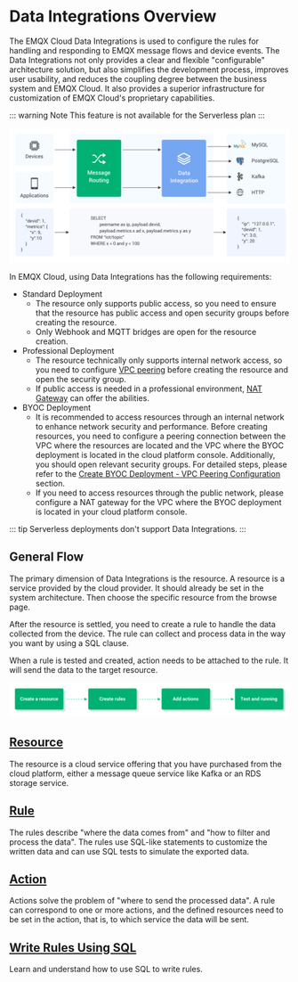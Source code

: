 # Data Integrations Overview

The EMQX Cloud Data Integrations is used to configure the rules for handling and responding to EMQX message flows and device events. The Data Integrations not only provides a clear and flexible "configurable" architecture solution, but also simplifies the development process, improves user usability, and reduces the coupling degree between the business system and EMQX Cloud. It also provides a superior infrastructure for customization of EMQX Cloud's proprietary capabilities.

::: warning Note
This feature is not available for the Serverless plan
:::

![integration_intro_01](./_assets/integration_intro_01.png)

In EMQX Cloud, using Data Integrations has the following requirements:

- Standard Deployment
  - The resource only supports public access, so you need to ensure that the resource has public access and open security groups before creating the resource.
  - Only Webhook and MQTT bridges are open for the resource creation.
- Professional Deployment
  - The resource technically only supports internal network access, so you need to configure [VPC peering](../deployments/vpc_peering.md) before creating the resource and open the security group.
  - If public access is needed in a professional environment, [NAT Gateway](../vas/nat-gateway.md) can offer the abilities.
- BYOC Deployment
  - It is recommended to access resources through an internal network to enhance network security and performance. Before creating resources, you need to configure a peering connection between the VPC where the resources are located and the VPC where the BYOC deployment is located in the cloud platform console. Additionally, you should open relevant security groups. For detailed steps, please refer to the [Create BYOC Deployment - VPC Peering Configuration](../create/byoc.md#vpc-peering-configuration) section.
  - If you need to access resources through the public network, please configure a NAT gateway for the VPC where the BYOC deployment is located in your cloud platform console.

::: tip
Serverless deployments don't support Data Integrations.
:::

## General Flow

The primary dimension of Data Integrations is the resource. A resource is a service provided by the cloud provider. It should already be set in the system architecture. Then choose the specific resource from the browse page.

After the resource is settled, you need to create a rule to handle the data collected from the device. The rule can collect and process data in the way you want by using a SQL clause.

When a rule is tested and created, action needs to be attached to the rule. It will send the data to the target resource.

![integration_intro_02](./_assets/integration_intro_02.png)

## [Resource](https://docs.emqx.com/en/cloud/latest/rule_engine/resources.html#resource-browse-page)

The resource is a cloud service offering that you have purchased from the cloud platform, either a message queue service like Kafka or an RDS storage service.

## [Rule](https://docs.emqx.com/en/cloud/latest/rule_engine/rules.html#create-rules)

The rules describe "where the data comes from" and "how to filter and process the data". The rules use SQL-like statements to customize the written data and can use SQL tests to simulate the exported data.

## [Action](https://docs.emqx.com/en/cloud/latest/rule_engine/introduction.html#action)

Actions solve the problem of "where to send the processed data". A rule can correspond to one or more actions, and the defined resources need to be set in the action, that is, to which service the data will be sent.

## [Write Rules Using SQL](https://docs.emqx.com/en/enterprise/v4.2/rule/rule-engine.html#sql-statement)

Learn and understand how to use SQL to write rules.
